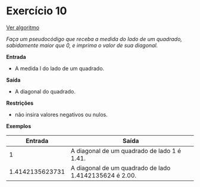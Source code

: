 # Exercício 10
[Ver algoritmo](Algoritmo10.md)

*Faça um pseudocódigo que receba a medida do lado de um quadrado, sabidamente maior que 0, e imprima o valor de sua diagonal.*

**Entrada**

- A medida l do lado de um quadrado.

**Saída**

- A diagonal do quadrado.

**Restrições**

- não insira valores negativos ou nulos.

**Exemplos**

|Entrada| Saída|
|-|-|
|1| A diagonal de um quadrado de lado 1 é 1.41.|
|1.4142135623731| A diagonal de um quadrado de lado 1.4142135624 é 2.00.|
